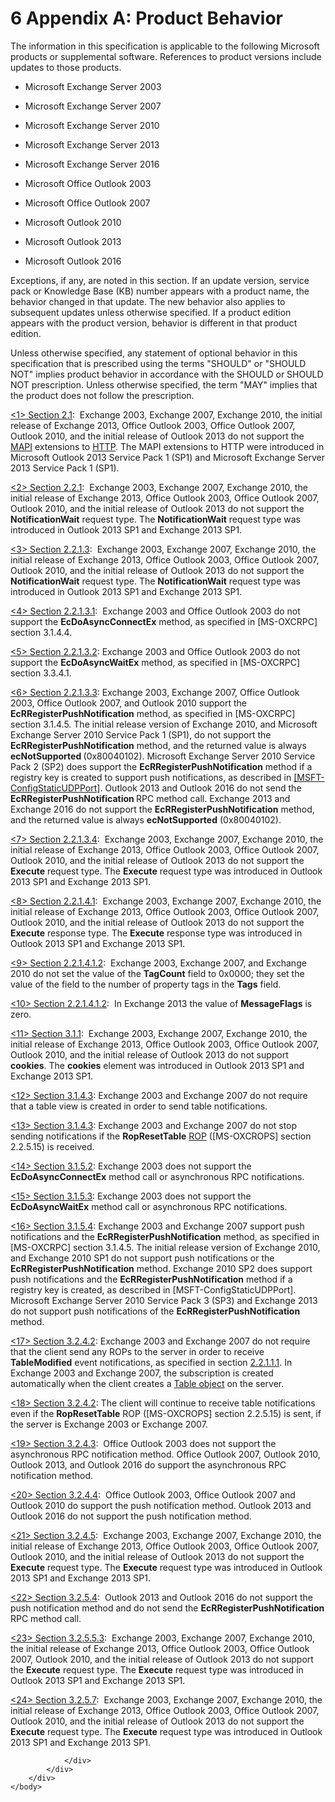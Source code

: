 <html dir="LTR" xmlns:mshelp="http://msdn.microsoft.com/mshelp" xmlns:ddue="http://ddue.schemas.microsoft.com/authoring/2003/5" xmlns:xlink="http://www.w3.org/1999/xlink" xmlns:tool="http://www.microsoft.com/tooltip">
    <head>
        <meta http-equiv="Content-Type" content="text/html; CHARSET=utf-8"></meta>
        <meta name="save" content="history"></meta>
        <title>6 Appendix A: Product Behavior</title>
        <xml>
            <mshelp:toctitle title="6 Appendix A: Product Behavior"></mshelp:toctitle>
            <mshelp:rltitle title="[MS-OXCNOTIF]: Appendix A: Product Behavior"></mshelp:rltitle>
            <mshelp:keyword index="A" term="e58b7ae4-9c40-46e0-8844-3b9b2aba2d86"></mshelp:keyword>
            <mshelp:attr name="DCSext.ContentType" value="open specification"></mshelp:attr>
            <mshelp:attr name="AssetID" value="e58b7ae4-9c40-46e0-8844-3b9b2aba2d86"></mshelp:attr>
            <mshelp:attr name="TopicType" value="kbRef"></mshelp:attr>
            <mshelp:attr name="DCSext.Title" value="[MS-OXCNOTIF]: Appendix A: Product Behavior" />
        </xml>
    </head>
    <body>
        <div id="header">
            <h1 class="heading">6 Appendix A: Product Behavior</h1>
        </div>
        <div id="mainSection">
            <div id="mainBody">
                <div id="allHistory" class="saveHistory"></div>
                <div id="sectionSection0" class="section" name="collapseableSection">
                    

<p>The information in this specification is applicable to the
following Microsoft products or supplemental software. References to product
versions include updates to those products.</p>

<ul><li><p><span><span> 
</span></span>Microsoft Exchange Server 2003</p>

</li><li><p><span><span> 
</span></span>Microsoft Exchange Server 2007</p>

</li><li><p><span><span> 
</span></span>Microsoft Exchange Server 2010</p>

</li><li><p><span><span> 
</span></span>Microsoft Exchange Server 2013</p>

</li><li><p><span><span> 
</span></span>Microsoft Exchange Server 2016 </p>

</li><li><p><span><span> 
</span></span>Microsoft Office Outlook 2003</p>

</li><li><p><span><span> 
</span></span>Microsoft Office Outlook 2007</p>

</li><li><p><span><span> 
</span></span>Microsoft Outlook 2010</p>

</li><li><p><span><span> 
</span></span>Microsoft Outlook 2013</p>

</li><li><p><span><span> 
</span></span>Microsoft Outlook 2016</p>

</li></ul><p>Exceptions, if any, are noted in this section. If an update
version, service pack or Knowledge Base (KB) number appears with a product
name, the behavior changed in that update. The new behavior also applies to
subsequent updates unless otherwise specified. If a product edition appears
with the product version, behavior is different in that product edition.</p>

<p>Unless otherwise specified, any statement of optional
behavior in this specification that is prescribed using the terms
&quot;SHOULD&quot; or &quot;SHOULD NOT&quot; implies product behavior in
accordance with the SHOULD or SHOULD NOT prescription. Unless otherwise
specified, the term &quot;MAY&quot; implies that the product does not follow
the prescription.</p>

<p><a id="Appendix_A_1"></a><a href="841c2f0b-92a8-4669-bb28-71c1e10965ca.htm#Appendix_A_Target_1">&lt;1&gt;
Section 2.1</a>:  Exchange 2003, Exchange 2007, Exchange 2010, the initial
release of Exchange 2013, Office Outlook 2003, Office Outlook 2007, Outlook
2010, and the initial release of Outlook 2013 do not support the <a href="04fcfcd9-a11c-47cd-aa0c-c10a4085d0c8.htm#gt_54117430-d977-4db7-a042-3a8e3b3862da">MAPI</a> extensions to <a href="04fcfcd9-a11c-47cd-aa0c-c10a4085d0c8.htm#gt_d72f1494-4917-4e9e-a9fd-b8f1b2758dcd">HTTP</a>. The MAPI extensions
to HTTP were introduced in Microsoft Outlook 2013 Service Pack 1 (SP1) and
Microsoft Exchange Server 2013 Service Pack 1 (SP1).</p>

<p><a id="Appendix_A_2"></a><a href="4fef5f40-2d24-4915-b0a1-426f8b2ac4ba.htm#Appendix_A_Target_2">&lt;2&gt;
Section 2.2.1</a>:  Exchange 2003, Exchange 2007, Exchange 2010, the initial
release of Exchange 2013, Office Outlook 2003, Office Outlook 2007, Outlook
2010, and the initial release of Outlook 2013 do not support the <b>NotificationWait</b>
request type. The <b>NotificationWait</b> request type was introduced in
Outlook 2013 SP1 and Exchange 2013 SP1.</p>

<p><a id="Appendix_A_3"></a><a href="ba3b62fb-07f1-444c-a2e3-27511529f522.htm#Appendix_A_Target_3">&lt;3&gt;
Section 2.2.1.3</a>:  Exchange 2003, Exchange 2007, Exchange 2010, the initial
release of Exchange 2013, Office Outlook 2003, Office Outlook 2007, Outlook
2010, and the initial release of Outlook 2013 do not support the <b>NotificationWait</b>
request type. The <b>NotificationWait</b> request type was introduced in
Outlook 2013 SP1 and Exchange 2013 SP1.</p>

<p><a id="Appendix_A_4"></a><a href="eada3b41-8170-4878-8950-0a416b274600.htm#Appendix_A_Target_4">&lt;4&gt;
Section 2.2.1.3.1</a>:  Exchange 2003 and Office Outlook 2003 do not support
the <b>EcDoAsyncConnectEx</b> method, as specified in <mshelp:link keywords="137f0ce2-31fd-4952-8a7d-6c0b242e4b6a" tabindex="0">[MS-OXCRPC]</mshelp:link>
section <mshelp:link keywords="dd573ee8-d305-47b3-8fc8-e09811543422" tabindex="0">3.1.4.4</mshelp:link>.</p>

<p><a id="Appendix_A_5"></a><a href="028e070c-4454-4c92-8252-7f88dfa3a9ba.htm#Appendix_A_Target_5">&lt;5&gt;
Section 2.2.1.3.2</a>: Exchange 2003 and Office Outlook 2003 do not support the
<b>EcDoAsyncWaitEx</b> method, as specified in [MS-OXCRPC] section <mshelp:link keywords="e45891af-30cc-43ed-8da9-0043d39e51c9" tabindex="0">3.3.4.1</mshelp:link>.</p>

<p><a id="Appendix_A_6"></a><a href="c69f4a3d-147d-4325-8ab2-b5e91573df94.htm#Appendix_A_Target_6">&lt;6&gt;
Section 2.2.1.3.3</a>: Exchange 2003, Exchange 2007, Office Outlook 2003,
Office Outlook 2007, and Outlook 2010 support the <b>EcRRegisterPushNotification</b>
method, as specified in [MS-OXCRPC] section <mshelp:link keywords="6a6e9a76-09b3-41aa-a3f7-dc25ba77c907" tabindex="0">3.1.4.5</mshelp:link>.
The initial release version of Exchange 2010, and Microsoft Exchange Server
2010 Service Pack 1 (SP1), do not support the <b>EcRRegisterPushNotification</b>
method, and the returned value is always <b>ecNotSupported </b>(0x80040102).
Microsoft Exchange Server 2010 Service Pack 2 (SP2) does support the <b>EcRRegisterPushNotification</b>
method if a registry key is created to support push notifications, as described
in <a href="https://go.microsoft.com/fwlink/?LinkId=228253">[MSFT-ConfigStaticUDPPort]</a>.
Outlook 2013 and Outlook 2016 do not send the <b>EcRRegisterPushNotification </b>RPC
method call. Exchange 2013 and Exchange 2016 do not support the <b>EcRRegisterPushNotification</b>
method, and the returned value is always <b>ecNotSupported</b> (0x80040102).</p>

<p><a id="Appendix_A_7"></a><a href="0375c982-158d-4fd2-9b66-c1b19e60825f.htm#Appendix_A_Target_7">&lt;7&gt;
Section 2.2.1.3.4</a>:  Exchange 2003, Exchange 2007, Exchange 2010, the
initial release of Exchange 2013, Office Outlook 2003, Office Outlook 2007,
Outlook 2010, and the initial release of Outlook 2013 do not support the <b>Execute</b>
request type. The <b>Execute</b> request type was introduced in Outlook 2013
SP1 and Exchange 2013 SP1.</p>

<p><a id="Appendix_A_8"></a><a href="bb1003f9-ae9a-413f-8b28-5542144f8a11.htm#Appendix_A_Target_8">&lt;8&gt;
Section 2.2.1.4.1</a>:  Exchange 2003, Exchange 2007, Exchange 2010, the
initial release of Exchange 2013, Office Outlook 2003, Office Outlook 2007,
Outlook 2010, and the initial release of Outlook 2013 do not support the <b>Execute</b>
response type. The <b>Execute</b> response type was introduced in Outlook 2013
SP1 and Exchange 2013 SP1.</p>

<p><a id="Appendix_A_9"></a><a href="bf44a6b5-33f4-4a39-b204-04d1b2e4295d.htm#Appendix_A_Target_9">&lt;9&gt;
Section 2.2.1.4.1.2</a>:  Exchange 2003, Exchange 2007, and Exchange 2010 do
not set the value of the <b>TagCount</b> field to 0x0000; they set the value of
the field to the number of property tags in the <b>Tags</b> field. </p>

<p><a id="Appendix_A_10"></a><a href="bf44a6b5-33f4-4a39-b204-04d1b2e4295d.htm#Appendix_A_Target_10">&lt;10&gt;
Section 2.2.1.4.1.2</a>:  In Exchange 2013 the value of <b>MessageFlags</b> is
zero.</p>

<p><a id="Appendix_A_11"></a><a href="a8999171-735f-40c1-8f0c-25a1ca14f890.htm#Appendix_A_Target_11">&lt;11&gt;
Section 3.1.1</a>:  Exchange 2003, Exchange 2007, Exchange 2010, the initial
release of Exchange 2013, Office Outlook 2003, Office Outlook 2007, Outlook
2010, and the initial release of Outlook 2013 do not support <b>cookies</b>.
The <b>cookies</b> element was introduced in Outlook 2013 SP1 and Exchange 2013
SP1.</p>

<p><a id="Appendix_A_12"></a><a href="feeb6f7e-ef0c-404e-8d38-0abe28e9eef2.htm#Appendix_A_Target_12">&lt;12&gt;
Section 3.1.4.3</a>: Exchange 2003 and Exchange 2007 do not require that a
table view is created in order to send table notifications.</p>

<p><a id="Appendix_A_13"></a><a href="feeb6f7e-ef0c-404e-8d38-0abe28e9eef2.htm#Appendix_A_Target_13">&lt;13&gt;
Section 3.1.4.3</a>: Exchange 2003 and Exchange 2007 do not stop sending
notifications if the <b>RopResetTable</b> <a href="04fcfcd9-a11c-47cd-aa0c-c10a4085d0c8.htm#gt_3369fdd6-36f8-4a62-9cd7-2738ffb5048f">ROP</a> (<mshelp:link keywords="13af6911-27e5-4aa0-bb75-637b02d4f2ef" tabindex="0">[MS-OXCROPS]</mshelp:link>
section <mshelp:link keywords="96f1da05-5690-445b-a07d-6ad15f193297" tabindex="0">2.2.5.15</mshelp:link>)
is received.</p>

<p><a id="Appendix_A_14"></a><a href="1a132769-6697-4b6f-85e3-dcd27d00f648.htm#Appendix_A_Target_14">&lt;14&gt;
Section 3.1.5.2</a>: Exchange 2003 does not support the <b>EcDoAsyncConnectEx</b>
method call or asynchronous RPC notifications. </p>

<p><a id="Appendix_A_15"></a><a href="8d593c38-5193-41a7-af1e-855756fd9215.htm#Appendix_A_Target_15">&lt;15&gt;
Section 3.1.5.3</a>: Exchange 2003 does not support the <b>EcDoAsyncWaitEx</b>
method call or asynchronous RPC notifications. </p>

<p><a id="Appendix_A_16"></a><a href="3241cdba-da8d-407c-82bf-d9a7729d5011.htm#Appendix_A_Target_16">&lt;16&gt;
Section 3.1.5.4</a>: Exchange 2003 and Exchange 2007 support push notifications
and the <b>EcRRegisterPushNotification</b> method, as specified in [MS-OXCRPC]
section 3.1.4.5. The initial release version of Exchange 2010, and Exchange
2010 SP1 do not support push notifications or the <b>EcRRegisterPushNotification</b>
method. Exchange 2010 SP2 does support push notifications and the <b>EcRRegisterPushNotification</b>
method if a registry key is created, as described in [MSFT-ConfigStaticUDPPort].
Microsoft Exchange Server 2010 Service Pack 3 (SP3) and Exchange 2013 do not
support push notifications of the <b>EcRRegisterPushNotification</b> method.</p>

<p><a id="Appendix_A_17"></a><a href="6a3fee36-4826-4afc-b8ae-8b694f41d330.htm#Appendix_A_Target_17">&lt;17&gt;
Section 3.2.4.2</a>: Exchange 2003 and Exchange 2007 do not require that the
client send any ROPs to the server in order to receive <b>TableModified</b>
event notifications, as specified in section <a href="feaccb32-c2ff-4859-94b0-f1dff18f4853.htm">2.2.1.1.1</a>. In Exchange
2003 and Exchange 2007, the subscription is created automatically when the
client creates a <a href="04fcfcd9-a11c-47cd-aa0c-c10a4085d0c8.htm#gt_543a9574-81ad-423d-8385-dd9e786a9bec">Table
object</a> on the server.</p>

<p><a id="Appendix_A_18"></a><a href="6a3fee36-4826-4afc-b8ae-8b694f41d330.htm#Appendix_A_Target_18">&lt;18&gt;
Section 3.2.4.2</a>: The client will continue to receive table notifications
even if the <b>RopResetTable</b> ROP ([MS-OXCROPS] section 2.2.5.15) is sent,
if the server is Exchange 2003 or Exchange 2007.</p>

<p><a id="Appendix_A_19"></a><a href="99b7348f-104b-4415-b85f-276a5185a47b.htm#Appendix_A_Target_19">&lt;19&gt;
Section 3.2.4.3</a>:  Office Outlook 2003 does not support the asynchronous RPC
notification method. Office Outlook 2007, Outlook 2010, Outlook 2013, and
Outlook 2016 do support the asynchronous RPC notification method.</p>

<p><a id="Appendix_A_20"></a><a href="cf964767-0fb5-4f8c-9e7f-ca93e2816996.htm#Appendix_A_Target_20">&lt;20&gt;
Section 3.2.4.4</a>:  Office Outlook 2003, Office Outlook 2007 and Outlook 2010
do support the push notification method. Outlook 2013 and Outlook 2016 do not
support the push notification method.</p>

<p><a id="Appendix_A_21"></a><a href="05374abb-339b-4319-89f7-a0de4b0bb661.htm#Appendix_A_Target_21">&lt;21&gt;
Section 3.2.4.5</a>:  Exchange 2003, Exchange 2007, Exchange 2010, the initial
release of Exchange 2013, Office Outlook 2003, Office Outlook 2007, Outlook
2010, and the initial release of Outlook 2013 do not support the <b>Execute</b>
request type. The <b>Execute</b> request type was introduced in Outlook 2013
SP1 and Exchange 2013 SP1.</p>

<p><a id="Appendix_A_22"></a><a href="76a09076-f616-4eab-b221-930a1f92e84d.htm#Appendix_A_Target_22">&lt;22&gt;
Section 3.2.5.4</a>:  Outlook 2013 and Outlook 2016 do not support the push
notification method and do not send the <b>EcRRegisterPushNotification</b> RPC
method call. </p>

<p><a id="Appendix_A_23"></a><a href="93a39a4e-f7d4-49e9-9a3a-dd8cfb9a41c6.htm#Appendix_A_Target_23">&lt;23&gt;
Section 3.2.5.5.3</a>:  Exchange 2003, Exchange 2007, Exchange 2010, the
initial release of Exchange 2013, Office Outlook 2003, Office Outlook 2007,
Outlook 2010, and the initial release of Outlook 2013 do not support the <b>Execute</b>
request type. The <b>Execute</b> request type was introduced in Outlook 2013
SP1 and Exchange 2013 SP1.</p>

<p><a id="Appendix_A_24"></a><a href="7818ce38-94e2-411f-947a-f89e32c929e0.htm#Appendix_A_Target_24">&lt;24&gt;
Section 3.2.5.7</a>:  Exchange 2003, Exchange 2007, Exchange 2010, the initial
release of Exchange 2013, Office Outlook 2003, Office Outlook 2007, Outlook
2010, and the initial release of Outlook 2013 do not support the <b>Execute</b>
request type. The <b>Execute</b> request type was introduced in Outlook 2013
SP1 and Exchange 2013 SP1.</p>


                </div>
            </div>
        </div>
    </body>
</html>